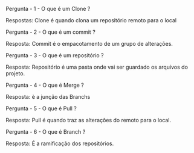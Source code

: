 Pergunta - 1 - O que é um Clone ? 

Respostas: Clone é quando clona um repositório remoto para o local

Pergunta - 2 - O que é um commit ?

Resposta: Commit é o empacotamento de um grupo de alterações.

Pergunta - 3 - O que é um repositório ?

Resposta: Repositório é uma pasta onde vai ser guardado os arquivos do projeto.

Pergunta - 4 - O que é Merge ?

Resposta: è a junção das Branchs

Pergunta - 5 - O que é Pull ?

Resposta: Pull é quando traz as alterações do remoto para o local.

Pergunta - 6 - O que é Branch ?

Resposta: É a ramificação dos repositórios.